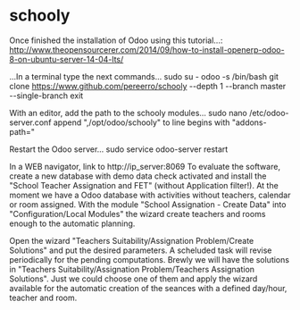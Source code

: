 # schooly

Once finished the installation of Odoo using this tutorial...: 
http://www.theopensourcerer.com/2014/09/how-to-install-openerp-odoo-8-on-ubuntu-server-14-04-lts/
 
...In a terminal type the next commands...
sudo su - odoo -s /bin/bash
git clone https://www.github.com/pereerro/schooly --depth 1 --branch master --single-branch
exit

With an editor, add the path to the schooly modules...
sudo nano /etc/odoo-server.conf
append ",/opt/odoo/schooly" to line begins with "addons-path="

Restart the Odoo server...
sudo service odoo-server restart

In a WEB navigator, link to http://ip_server:8069
To evaluate the software, create a new database with demo data check activated
 and install the "School Teacher Assignation and FET" (without Application filter!).
At the moment we have a Odoo database with activities without teachers, calendar
 or room assigned.
With the module "School Assignation - Create Data" into "Configuration/Local 
Modules" the wizard create teachers and rooms enough to the automatic planning.

Open the wizard "Teachers Suitability/Assignation Problem/Create Solutions" and put
the desired parameters. A scheluded task will revise periodically for the pending
computations. Brewly we will have the solutions in "Teachers Suitability/Assignation
Problem/Teachers Assignation Solutions". Just we could choose one of them and apply
the wizard available for the automatic creation of the seances with a defined 
day/hour, teacher and room.
